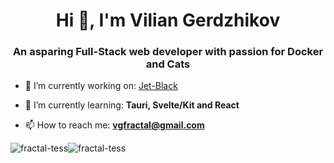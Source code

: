 <h1 align="center">Hi 👋, I'm Vilian Gerdzhikov</h1>
<h3 align="center">An asparing Full-Stack web developer with passion for Docker and Cats</h3>

- 🔭 I’m currently working on: [Jet-Black](https://github.com/Fractal-Tess/Jet-Black)

- 🌱 I’m currently learning: **Tauri, Svelte/Kit and React**

- 📫 How to reach me: **vgfractal@gmail.com**

<div align="center" style='display:flex; flex-wrap:wrap;'>
  <img align="center" src="https://github-readme-stats.vercel.app/api/top-langs/?username=Fractal-Tess&layout=compact&theme=dark&langs_count=8" alt="fractal-tess" />
  <br/>
  <br/>
  <br/>
  <!-- <img align="center" src="https://github-readme-stats.vercel.app/api?username=fractal-tess&show_icons=true&locale=en" alt="fractal-tess" /> -->
  <img align="center" src="https://github-readme-streak-stats.herokuapp.com/?user=fractal-tess&" alt="fractal-tess" />
<!--   <a href="https://github.com/ryo-ma/github-profile-trophy">
    <img src="https://github-profile-trophy.vercel.app/?username=fractal-tess" alt="fractal-tess" />
  </a>  -->

</div>

